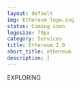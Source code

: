 ```yaml
---
layout: default
img: Ethereum_logo.svg
status: Coming soon
logosize: 70px
category: Services
title: Ethereum 2.0
short_title: ethereum
description: | 
---
```

EXPLORING
